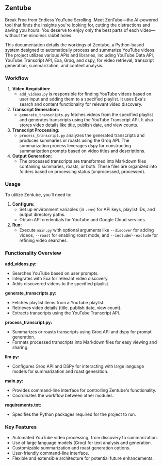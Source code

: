 ## Zentube 

Break Free from Endless YouTube Scrolling. Meet ZenTube—the AI-powered tool that finds the insights you're looking for, cutting the distractions and saving you hours. You deserve to enjoy only the best parts of each video—without the mindless rabbit holes.

This documentation details the workings of Zentube, a Python-based system designed to automatically process and summarize YouTube videos. The project utilizes various APIs and libraries, including YouTube Data API, YouTube Transcript API, Exa, Groq, and dspy, for video retrieval, transcript generation, summarization, and content analysis.

### Workflow

1. **Video Acquisition:**
   - `add_videos.py` is responsible for finding YouTube videos based on user input and adding them to a specified playlist. It uses Exa's search and content functionality for relevant video discovery.
2. **Transcript Generation:**
   - `generate_transcripts.py` fetches videos from the specified playlist and generates transcripts using the YouTube Transcript API. It also stores video details like title, publish date, and view counts.
3. **Transcript Processing:**
   - `process_transcript.py` analyzes the generated transcripts and produces summaries or roasts using the Groq API. The summarization process leverages dspy for constructing summarization prompts based on video titles and descriptions.
4. **Output Generation:**
   - The processed transcripts are transformed into Markdown files containing summaries, roasts, or both. These files are organized into folders based on processing status (unprocessed, processed).

### Usage

To utilize Zentube, you'll need to:

1. **Configure:**
   - Set up environment variables (in `.env`) for API keys, playlist IDs, and output directory paths.
   - Obtain API credentials for YouTube and Google Cloud services.
2. **Run:**
   - Execute `main.py` with optional arguments like `--discover` for adding videos, `--roast` for enabling roast mode, and `--include`/`--exclude` for refining video searches.

### Functionality Overview

**add_videos.py:**
  - Searches YouTube based on user prompts. 
  - Integrates with Exa for relevant video discovery.
  - Adds discovered videos to the specified playlist.

**generate_transcripts.py:**
  - Fetches playlist items from a YouTube playlist.
  - Retrieves video details (title, publish date, view count).
  - Extracts transcripts using the YouTube Transcript API.

**process_transcript.py:**
  - Summarizes or roasts transcripts using Groq API and dspy for prompt generation.
  - Formats processed transcripts into Markdown files for easy viewing and sharing.

**llm.py:**
  - Configures Groq API and DSPy for interacting with large language models for summarization and roast generation.

**main.py:**
  - Provides command-line interface for controlling Zentube's functionality.
  - Coordinates the workflow between other modules.

**requirements.txt:**
  - Specifies the Python packages required for the project to run.

### Key Features

- Automated YouTube video processing, from discovery to summarization.
- Use of large language models (Groq) for text analysis and generation.
- Customizable summarization and roast generation options.
- User-friendly command-line interface.
- Flexible and extensible architecture for potential future enhancements.
